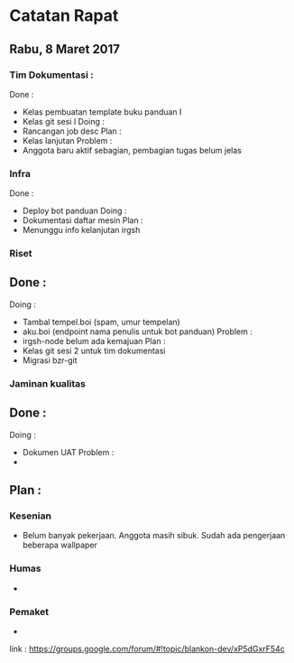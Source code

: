 # Catatan Rapat

## Rabu, 8 Maret 2017

### Tim Dokumentasi :
Done :
- Kelas pembuatan template buku panduan I
- Kelas git sesi I
Doing :
- Rancangan job desc
Plan :
- Kelas lanjutan
Problem :
- Anggota baru aktif sebagian, pembagian tugas belum jelas

### Infra
Done : 
- Deploy bot panduan
Doing : 
- Dokumentasi daftar mesin
Plan : 
- Menunggu info kelanjutan irgsh

### Riset
Done :
-
Doing :
- Tambal tempel.boi (spam, umur tempelan)
- aku.boi (endpoint nama penulis untuk bot panduan)
Problem : 
- irgsh-node belum ada kemajuan
Plan : 
- Kelas git sesi 2 untuk tim dokumentasi
- Migrasi bzr-git

### Jaminan kualitas
Done :
-
Doing : 
- Dokumen UAT
Problem :
- 
Plan : 
-

### Kesenian
- Belum banyak pekerjaan. Anggota masih sibuk. Sudah ada pengerjaan beberapa wallpaper

### Humas
-

### Pemaket
-
link : https://groups.google.com/forum/#!topic/blankon-dev/xP5dGxrF54c 